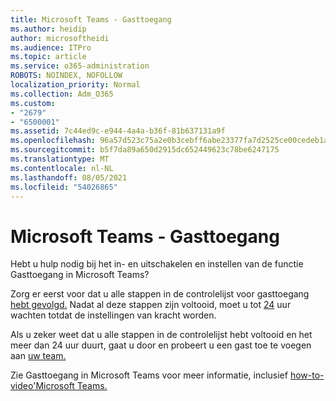 ```yaml
---
title: Microsoft Teams - Gasttoegang
ms.author: heidip
author: microsoftheidi
ms.audience: ITPro
ms.topic: article
ms.service: o365-administration
ROBOTS: NOINDEX, NOFOLLOW
localization_priority: Normal
ms.collection: Adm_O365
ms.custom:
- "2679"
- "6500001"
ms.assetid: 7c44ed9c-e944-4a4a-b36f-81b637131a9f
ms.openlocfilehash: 96a57d523c75a2e0b3cebff6abe23377fa7d2525ce00cedeb1a16c6669255c8e
ms.sourcegitcommit: b5f7da89a650d2915dc652449623c78be6247175
ms.translationtype: MT
ms.contentlocale: nl-NL
ms.lasthandoff: 08/05/2021
ms.locfileid: "54026865"
---
```

# <a name="microsoft-teams---guest-access"></a>Microsoft Teams - Gasttoegang

Hebt u hulp nodig bij het in- en uitschakelen en instellen van de functie Gasttoegang in Microsoft Teams?  

Zorg er eerst voor dat u alle stappen in de controlelijst voor gasttoegang [hebt gevolgd.](https://docs.microsoft.com/microsoftteams/guest-access-checklist) Nadat al deze stappen zijn voltooid, moet u tot [24](https://docs.microsoft.com/microsoftteams/manage-guests#guest-access-latencies) uur wachten totdat de instellingen van kracht worden.

Als u zeker weet dat u alle stappen in de controlelijst hebt voltooid en het meer dan 24 uur duurt, gaat u door en probeert u een gast toe te voegen aan [uw team.](https://support.office.com/article/add-guests-to-a-team-in-teams-fccb4fa6-f864-4508-bdde-256e7384a14f#ID0EAABAAA=Desktop)

Zie Gasttoegang in Microsoft Teams voor meer informatie, inclusief [how-to-video'Microsoft Teams.](https://docs.microsoft.com/microsoftteams/guest-access)

